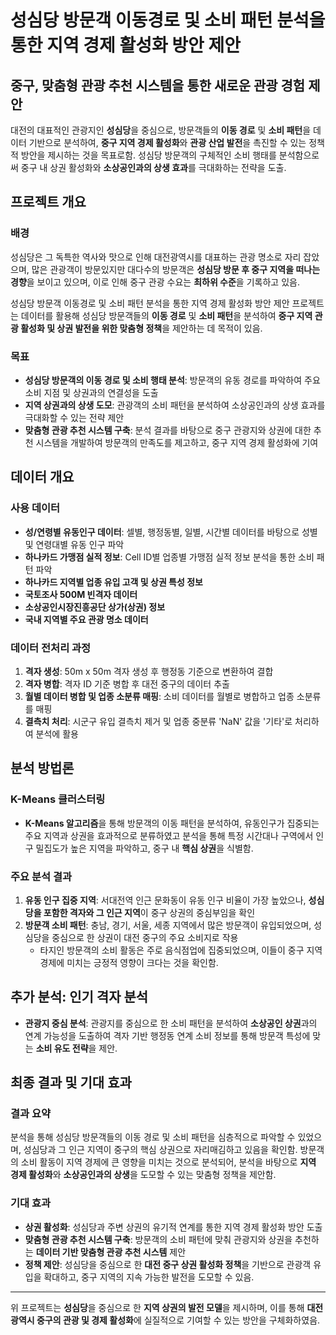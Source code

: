 # 성심당 방문객 이동경로 및 소비 패턴 분석을 통한 지역 경제 활성화 방안 제안

## 중구, 맞춤형 관광 추천 시스템을 통한 새로운 관광 경험 제안

대전의 대표적인 관광지인 **성심당**을 중심으로, 방문객들의 **이동 경로** 및 **소비 패턴**을 데이터 기반으로 분석하여, **중구 지역 경제 활성화**와 **관광 산업 발전**을 촉진할 수 있는 정책적 방안을 제시하는 것을 목표로함. 성심당 방문객의 구체적인 소비 행태를 분석함으로써 중구 내 상권 활성화와 **소상공인과의 상생 효과**를 극대화하는 전략을 도출.

## 프로젝트 개요

### 배경
성심당은 그 독특한 역사와 맛으로 인해 대전광역시를 대표하는 관광 명소로 자리 잡았으며, 많은 관광객이 방문있지만 대다수의 방문객은 **성심당 방문 후 중구 지역을 떠나는 경향**을 보이고 있으며, 이로 인해 중구 관광 수요는 **최하위 수준**을 기록하고 있음.

 성심당 방문객 이동경로 및 소비 패턴 분석을 통한 지역 경제 활성화 방안 제안 프로젝트는 데이터를 활용해 성심당 방문객들의 **이동 경로** 및 **소비 패턴**을 분석하여 **중구 지역 관광 활성화 및 상권 발전을 위한 맞춤형 정책**을 제안하는 데 목적이 있음.

### 목표
- **성심당 방문객의 이동 경로 및 소비 행태 분석**: 방문객의 유동 경로를 파악하여 주요 소비 지점 및 상권과의 연결성을 도출
- **지역 상권과의 상생 도모**: 관광객의 소비 패턴을 분석하여 소상공인과의 상생 효과를 극대화할 수 있는 전략 제안
- **맞춤형 관광 추천 시스템 구축**: 분석 결과를 바탕으로 중구 관광지와 상권에 대한 추천 시스템을 개발하여 방문객의 만족도를 제고하고, 중구 지역 경제 활성화에 기여

## 데이터 개요

### 사용 데이터
- **성/연령별 유동인구 데이터**: 셀별, 행정동별, 일별, 시간별 데이터를 바탕으로 성별 및 연령대별 유동 인구 파악
- **하나카드 가맹점 실적 정보**: Cell ID별 업종별 가맹점 실적 정보 분석을 통한 소비 패턴 파악
- **하나카드 지역별 업종 유입 고객 및 상권 특성 정보**
- **국토조사 500M 빈격자 데이터**
- **소상공인시장진흥공단 상가(상권) 정보**
- **국내 지역별 주요 관광 명소 데이터**

### 데이터 전처리 과정
1. **격자 생성**: 50m x 50m 격자 생성 후 행정동 기준으로 변환하여 결합
2. **격자 병합**: 격자 ID 기준 병합 후 대전 중구의 데이터 추출
3. **월별 데이터 병합 및 업종 소분류 매핑**: 소비 데이터를 월별로 병합하고 업종 소분류를 매핑
4. **결측치 처리**: 시군구 유입 결측치 제거 및 업종 중분류 'NaN' 값을 '기타'로 처리하여 분석에 활용

## 분석 방법론

### K-Means 클러스터링
- **K-Means 알고리즘**을 통해 방문객의 이동 패턴을 분석하여, 유동인구가 집중되는 주요 지역과 상권을 효과적으로 분류하였고 분석을 통해 특정 시간대나 구역에서 인구 밀집도가 높은 지역을 파악하고, 중구 내 **핵심 상권**을 식별함.

### 주요 분석 결과
1. **유동 인구 집중 지역**: 서대전역 인근 문화동이 유동 인구 비율이 가장 높았으나, **성심당을 포함한 격자와 그 인근 지역**이 중구 상권의 중심부임을 확인
2. **방문객 소비 패턴**: 충남, 경기, 서울, 세종 지역에서 많은 방문객이 유입되었으며, 성심당을 중심으로 한 상권이 대전 중구의 주요 소비지로 작용
   - 타지인 방문객의 소비 활동은 주로 음식점업에 집중되었으며, 이들이 중구 지역 경제에 미치는 긍정적 영향이 크다는 것을 확인함.

## 추가 분석: 인기 격자 분석
- **관광지 중심 분석**: 관광지를 중심으로 한 소비 패턴을 분석하여 **소상공인 상권**과의 연계 가능성을 도출하여 격자 기반 행정동 연계 소비 정보를 통해 방문객 특성에 맞는 **소비 유도 전략**을 제안.

## 최종 결과 및 기대 효과

### 결과 요약
분석을 통해 성심당 방문객들의 이동 경로 및 소비 패턴을 심층적으로 파악할 수 있었으며, 성심당과 그 인근 지역이 중구의 핵심 상권으로 자리매김하고 있음을 확인함. 방문객의 소비 활동이 지역 경제에 큰 영향을 미치는 것으로 분석되어, 분석을 바탕으로 **지역 경제 활성화**와 **소상공인과의 상생**을 도모할 수 있는 맞춤형 정책을 제안함.

### 기대 효과
- **상권 활성화**: 성심당과 주변 상권의 유기적 연계를 통한 지역 경제 활성화 방안 도출
- **맞춤형 관광 추천 시스템 구축**: 방문객의 소비 패턴에 맞춰 관광지와 상권을 추천하는 **데이터 기반 맞춤형 관광 추천 시스템** 제안
- **정책 제안**: 성심당을 중심으로 한 **대전 중구 상권 활성화 정책**을 기반으로 관광객 유입을 확대하고, 중구 지역의 지속 가능한 발전을 도모할 수 있음.

---

위 프로젝트는 **성심당**을 중심으로 한 **지역 상권의 발전 모델**을 제시하며, 이를 통해 **대전광역시 중구의 관광 및 경제 활성화**에 실질적으로 기여할 수 있는 방안을 구체화하였음.
